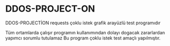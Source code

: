 # DDOS-PROJECT-ON
DDOS-PROJECTİON requests çoklu istek grafik arayüzlü test programıdır

Tüm ortamlarda çalışır
programın kullanımından dolayı dogacak zararlardan yapımcı sorumlu tutulamaz
Bu program çoklu istek test amaçlı yapılmıştır.
